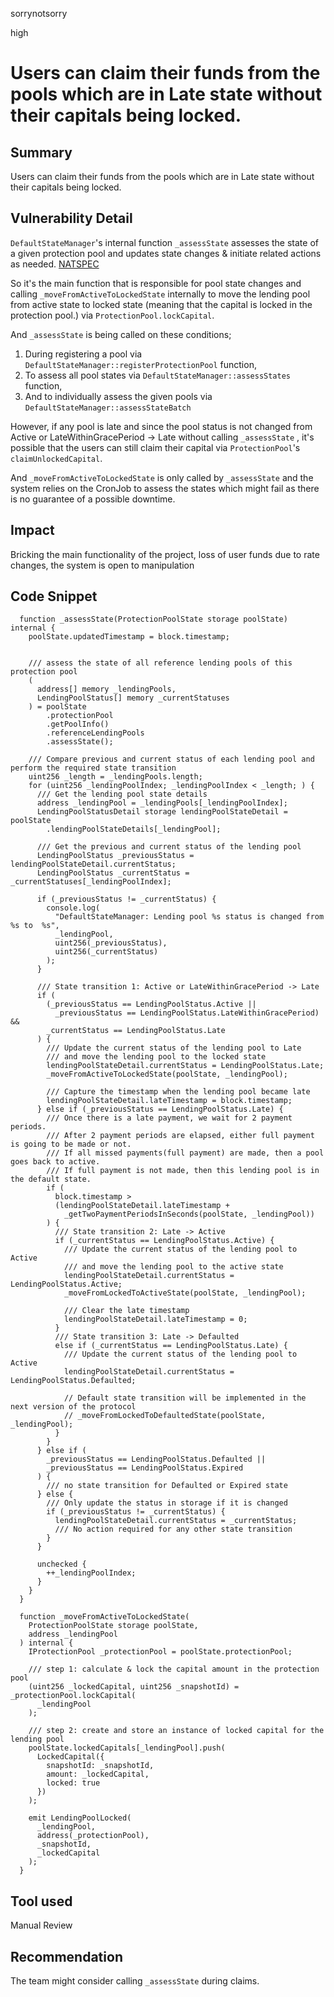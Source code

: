 sorrynotsorry

high

# Users can claim their funds from the pools which are in Late state without their capitals being locked.

## Summary
Users can claim their funds from the pools which are in Late state without their capitals being locked.

## Vulnerability Detail
`DefaultStateManager`'s internal function `_assessState` assesses the state of a given protection pool and updates state changes & initiate related actions as needed.
[NATSPEC](https://github.com/sherlock-audit/2023-02-carapace/blob/main/contracts/core/DefaultStateManager.sol#L285-L288)

So it's the main function that is responsible for pool state changes and calling `_moveFromActiveToLockedState` internally to move the lending pool from active state to locked state (meaning that the capital is locked in the protection pool.) via `ProtectionPool.lockCapital`.

And `_assessState` is being called on these conditions;
1. During registering a pool via `DefaultStateManager::registerProtectionPool` function,
2. To assess all pool states via `DefaultStateManager::assessStates` function,
3. And to individually assess the given pools via `DefaultStateManager::assessStateBatch`

However, if any pool is late and since the pool status is not changed from Active or LateWithinGracePeriod -> Late without calling `_assessState` , it's possible that the users can still claim their capital via `ProtectionPool`'s `claimUnlockedCapital`.

And `_moveFromActiveToLockedState` is only called by  `_assessState` and the system relies on the CronJob to assess the states which might fail as there is no guarantee of a possible downtime.


## Impact
Bricking the main functionality of the project, loss of user funds due to rate changes, the system is open to manipulation

## Code Snippet
```solidity
  function _assessState(ProtectionPoolState storage poolState) internal {
    poolState.updatedTimestamp = block.timestamp;


    /// assess the state of all reference lending pools of this protection pool
    (
      address[] memory _lendingPools,
      LendingPoolStatus[] memory _currentStatuses
    ) = poolState
        .protectionPool
        .getPoolInfo()
        .referenceLendingPools
        .assessState();

    /// Compare previous and current status of each lending pool and perform the required state transition
    uint256 _length = _lendingPools.length;
    for (uint256 _lendingPoolIndex; _lendingPoolIndex < _length; ) {
      /// Get the lending pool state details
      address _lendingPool = _lendingPools[_lendingPoolIndex];
      LendingPoolStatusDetail storage lendingPoolStateDetail = poolState
        .lendingPoolStateDetails[_lendingPool];

      /// Get the previous and current status of the lending pool
      LendingPoolStatus _previousStatus = lendingPoolStateDetail.currentStatus;
      LendingPoolStatus _currentStatus = _currentStatuses[_lendingPoolIndex];

      if (_previousStatus != _currentStatus) {
        console.log(
          "DefaultStateManager: Lending pool %s status is changed from %s to  %s",
          _lendingPool,
          uint256(_previousStatus),
          uint256(_currentStatus)
        );
      }

      /// State transition 1: Active or LateWithinGracePeriod -> Late
      if (
        (_previousStatus == LendingPoolStatus.Active ||
          _previousStatus == LendingPoolStatus.LateWithinGracePeriod) &&
        _currentStatus == LendingPoolStatus.Late
      ) {
        /// Update the current status of the lending pool to Late
        /// and move the lending pool to the locked state
        lendingPoolStateDetail.currentStatus = LendingPoolStatus.Late;
        _moveFromActiveToLockedState(poolState, _lendingPool);

        /// Capture the timestamp when the lending pool became late
        lendingPoolStateDetail.lateTimestamp = block.timestamp;
      } else if (_previousStatus == LendingPoolStatus.Late) {
        /// Once there is a late payment, we wait for 2 payment periods.
        /// After 2 payment periods are elapsed, either full payment is going to be made or not.
        /// If all missed payments(full payment) are made, then a pool goes back to active.
        /// If full payment is not made, then this lending pool is in the default state.
        if (
          block.timestamp >
          (lendingPoolStateDetail.lateTimestamp +
            _getTwoPaymentPeriodsInSeconds(poolState, _lendingPool))
        ) {
          /// State transition 2: Late -> Active
          if (_currentStatus == LendingPoolStatus.Active) {
            /// Update the current status of the lending pool to Active
            /// and move the lending pool to the active state
            lendingPoolStateDetail.currentStatus = LendingPoolStatus.Active;
            _moveFromLockedToActiveState(poolState, _lendingPool);

            /// Clear the late timestamp
            lendingPoolStateDetail.lateTimestamp = 0;
          }
          /// State transition 3: Late -> Defaulted
          else if (_currentStatus == LendingPoolStatus.Late) {
            /// Update the current status of the lending pool to Active
            lendingPoolStateDetail.currentStatus = LendingPoolStatus.Defaulted;

            // Default state transition will be implemented in the next version of the protocol
            // _moveFromLockedToDefaultedState(poolState, _lendingPool);
          }
        }
      } else if (
        _previousStatus == LendingPoolStatus.Defaulted ||
        _previousStatus == LendingPoolStatus.Expired
      ) {
        /// no state transition for Defaulted or Expired state
      } else {
        /// Only update the status in storage if it is changed
        if (_previousStatus != _currentStatus) {
          lendingPoolStateDetail.currentStatus = _currentStatus;
          /// No action required for any other state transition
        }
      }

      unchecked {
        ++_lendingPoolIndex;
      }
    }
  }
```

```solidity
  function _moveFromActiveToLockedState(
    ProtectionPoolState storage poolState,
    address _lendingPool
  ) internal {
    IProtectionPool _protectionPool = poolState.protectionPool;

    /// step 1: calculate & lock the capital amount in the protection pool
    (uint256 _lockedCapital, uint256 _snapshotId) = _protectionPool.lockCapital(
      _lendingPool
    );

    /// step 2: create and store an instance of locked capital for the lending pool
    poolState.lockedCapitals[_lendingPool].push(
      LockedCapital({
        snapshotId: _snapshotId,
        amount: _lockedCapital,
        locked: true
      })
    );

    emit LendingPoolLocked(
      _lendingPool,
      address(_protectionPool),
      _snapshotId,
      _lockedCapital
    );
  }
```

## Tool used

Manual Review

## Recommendation
The team might consider calling `_assessState` during claims.
